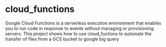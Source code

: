 # cloud_functions
Google Cloud Functions is a serverless execution environment that enables you to run code in response to events without managing or provisioning servers. This project shows how to use cloud_fuctions to automate the transfer of files from a GCS bucket to google big query